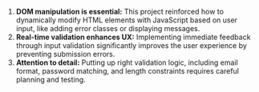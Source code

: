 1.  **DOM manipulation is essential:** This project reinforced how to dynamically modify HTML elements with JavaScript based on user input, like adding error classes or displaying messages.
2.  **Real-time validation enhances UX:** Implementing immediate feedback through input validation significantly improves the user experience by preventing submission errors.
3.  **Attention to detail:** Putting up right validation logic, including email format, password matching, and length constraints requires careful planning and testing.

